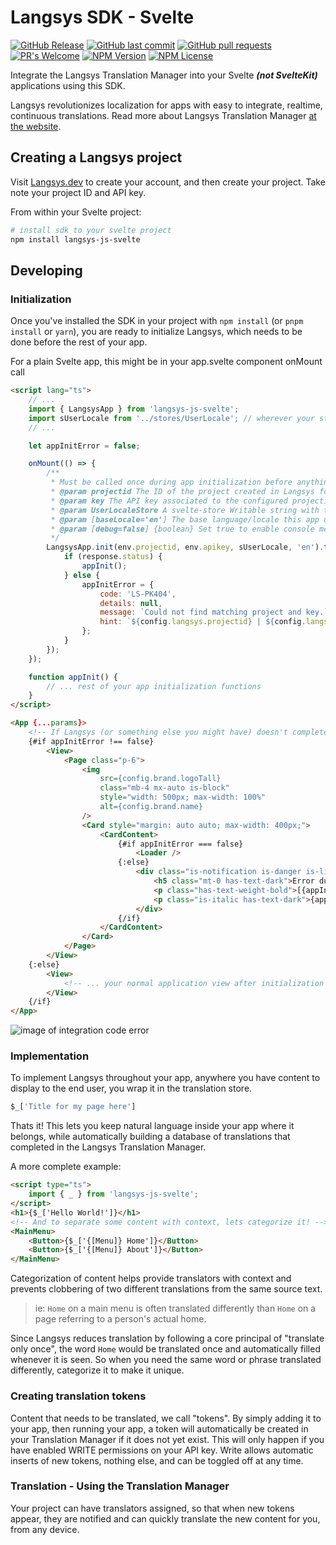 # Langsys SDK - Svelte
[![GitHub Release](https://img.shields.io/github/release/langsys/langsys-js-svelte.svg?style=flat)]()
[![GitHub last commit](https://img.shields.io/github/last-commit/langsys/langsys-js-svelte.svg?style=flat)]()
[![GitHub pull requests](https://img.shields.io/github/issues-pr/cdnjs/cdnjs.svg?style=flat)]()
[![PR's Welcome](https://img.shields.io/badge/PRs-welcome-brightgreen.svg?style=flat)](http://makeapullrequest.com)
[![NPM Version](https://img.shields.io/npm/v/npm.svg?style=flat)]()
[![NPM License](https://img.shields.io/npm/l/all-contributors.svg?style=flat)](https://github.com/langsys/langsys-js-svelte/blob/master/LICENSE)


Integrate the Langsys Translation Manager into your Svelte ***(not SvelteKit)*** applications using this SDK.

Langsys revolutionizes localization for apps with easy to integrate, realtime, continuous translations. Read more about Langsys Translation Manager [at the website](https://Langsys.dev/).


## Creating a Langsys project

Visit [Langsys.dev](https://Langsys.dev/) to create your account, and then create your project. Take note your project ID and API key.

From within your Svelte project:

```bash
# install sdk to your svelte project
npm install langsys-js-svelte
```

## Developing

### Initialization
Once you've installed the SDK in your project with `npm install` (or `pnpm install` or `yarn`), you are ready to initialize Langsys, which needs to be done before the rest of your app.

For a plain Svelte app, this might be in your app.svelte component onMount call

```html
<script lang="ts">
    // ...
    import { LangsysApp } from 'langsys-js-svelte';
    import sUserLocale from '../stores/UserLocale'; // wherever your store for your user locale is
    // ...

    let appInitError = false;

    onMount(() => {
        /**
         * Must be called once during app initialization before anything else!
         * @param projectid The ID of the project created in Langsys for this app
         * @param key The API key associated to the configured projectid
         * @param UserLocaleStore A svelte-store Writable string with the user-selected locale
         * @param [baseLocale='en'] The base language/locale this app uses. ie: what language is put into the code?
         * @param [debug=false] {boolean} Set true to enable console messages
         */
        LangsysApp.init(env.projectid, env.apikey, sUserLocale, 'en').then((response) => {
            if (response.status) {
                appInit();
            } else {
                appInitError = {
                    code: 'LS-PK404',
                    details: null,
                    message: `Could not find matching project and key.`,
                    hint: `${config.langsys.projectid} | ${config.langsys.key.substring(0, 10)}{...}`,
                };
            }
        });
    });

    function appInit() {
        // ... rest of your app initialization functions
    }
</script>

<App {...params}>
    <!-- If Langsys (or something else you might have) doesn't complete, it fills out the appInitError and this displays, example code styled by Bulma classes -->
    {#if appInitError !== false}
        <View>
            <Page class="p-6">
                <img
                    src={config.brand.logoTall}
                    class="mb-4 mx-auto is-block"
                    style="width: 500px; max-width: 100%"
                    alt={config.brand.name}
                />
                <Card style="margin: auto auto; max-width: 400px;">
                    <CardContent>
                        {#if appInitError === false}
                            <Loader />
                        {:else}
                            <div class="is-notification is-danger is-light">
                                <h5 class="mt-0 has-text-dark">Error during app init</h5>
                                <p class="has-text-weight-bold">[{appInitError.code}] {appInitError.message}</p>
                                <p class="is-italic has-text-dark">{appInitError.hint}</p>
                            </div>
                        {/if}
                    </CardContent>
                </Card>
            </Page>
        </View>
    {:else}
        <View>
            <!-- ... your normal application view after initialization succeeds ... -->
        </View>
    {/if}
</App>
```
![image of integration code error](https://p-gkfqz2n.b2.n0.cdn.getcloudapp.com/items/9ZuymoAe/c1b84ac3-f07c-4539-bd84-24467d53caf6.jpg?source=viewer&v=214198bfd9215c42c09ad0427465f4fa)

### Implementation

To implement Langsys throughout your app, anywhere you have content to display to the end user, you wrap it in the translation store.

```js
$_['Title for my page here']
```

Thats it! This lets you keep natural language inside your app where it belongs, while automatically building a database of translations that completed in the Langsys Translation Manager.

A more complete example:

```html
<script type="ts">
    import { _ } from 'langsys-js-svelte';
</script>
<h1>{$_['Hello World!']}</h1>
<!-- And to separate some content with context, lets categorize it! -->
<MainMenu>
    <Button>{$_['{[Menu]} Home']}</Button>
    <Button>{$_['{[Menu]} About']}</Button>
</MainMenu>
```

Categorization of content helps provide translators with context and prevents clobbering of two different translations from the same source text.

> ie:  `Home` on a main menu is often translated differently than `Home` on a page referring to a person's actual home.

Since Langsys reduces translation by following a core principal of "translate only once", the word `Home` would be translated once and automatically filled whenever it is seen. So when you need the same word or phrase translated differently, categorize it to make it unique.

### Creating translation tokens

Content that needs to be translated, we call "tokens". By simply adding it to your app, then running your app, a token will automatically be created in your Translation Manager if it does not yet exist. This will only happen if you have enabled WRITE permissions on your API key.  Write allows automatic inserts of new tokens, nothing else, and can be toggled off at any time.

### Translation - Using the Translation Manager
Your project can have translators assigned, so that when new tokens appear, they are notified and can quickly translate the new content for you, from any device.
